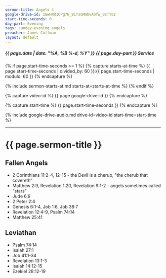 ```yaml
---
sermon-title: Angels 4
google-drive-id: 1GwHNR1OPg7N_8iTsGMmbvAOfw_BcTTbz
start-time-seconds: 0
day-part: Evening
tags: sunday-evening angels
preacher: James Coffman
layout: default
---
```


##### {{ page.date | date: "%A, %B %-d, %Y" }} {{ page.day-part }} Service

{% if page.start-time-seconds >= 1 %}
{% capture starts-at-time %}
{{ page.start-time-seconds | divided_by: 60 }}:{{ page.start-time-seconds | modulo: 60 }}
{% endcapture %}

{% include sermon-starts-at.md starts-at=starts-at-time %}
{% endif %}

{% capture video-id %}
{{ page.google-drive-id }}
{% endcapture %}

{% capture start-time %}
{{ page.start-time-seconds }}
{% endcapture %}

{% include google-drive-audio.md drive-id=video-id start-time=start-time %}

***

# {{ page.sermon-title }}

## Fallen Angels

- 2 Corinthians 11:2-4, 12-15 - the Devil is a cherub, "the cherub that covereth"
- Matthew 2:9, Revelation 1:20, Revelation 9:1-2 - angels sometimes called "stars"
- Jude 6,9
- 2 Peter 2:4
- Genesis 6:1-4, Job 1:6, Job 38:7
- Revelation 12:4-9, Psalm 74:14
- Matthew 25:41


## Leviathan

- Psalm 74:14
- Isaiah 27:1
- Job 41:1-34
- Revelation 13:1-3
- Isaiah 14:12-15
- Ezekiel 28:12-19